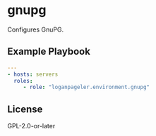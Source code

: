 # gnupg

Configures GnuPG.

## Example Playbook

```yaml
---
- hosts: servers
  roles:
     - role: "loganpageler.environment.gnupg"
```

## License

GPL-2.0-or-later

